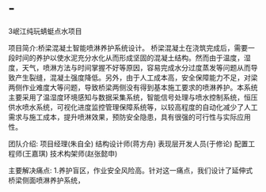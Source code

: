 # -
3岷江纯玩蜻蜓点水项目

项目简介:桥梁混凝土智能喷淋养护系统设计。
桥梁混凝土在浇筑完成后，需要一段时间的养护以使水泥充分水化从而形成坚固的混凝土结构。然而由于温度，湿度，天气，喷淋方法与时间掌握不好等原因，容易完成水分过度蒸发等问题从而导致产生裂缝，混凝土强度降低。另外，由于人工成本高，安全保障能力不足，对梁两侧作业难度大等问题，导致桥梁两侧没有得到基本施工要求的喷淋养护。本系统主要采用了温湿度环境感知与数据采集系统，智能信号处理与喷水控制系统，恒压供水喷水系统，可视化进度监控管理保障系统等，以较高程度的自动化减少了人工需求与施工成本，提升喷淋效果，预防安全隐患，具有很强的可行性与实际应用性。

团队介绍:
项目经理(朱自全)  结构设计师(蒋方舟)  表现层开发人员(于修论)  配置工程师(王嘉琪)  技术构架师(赵张懿申)

主要解决痛点:
1.养护盲区，作业安全风险高。针对这一痛点，我们设计了延伸式桥梁侧面喷淋养护系统，
